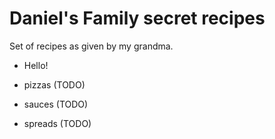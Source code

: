 # Daniel's Family secret recipes

Set of recipes as given by my grandma.

- Hello!

- pizzas (TODO)
- sauces (TODO)
- spreads (TODO)